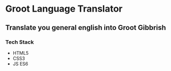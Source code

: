 # Groot Language Translator
## Translate you general english into Groot Gibbrish 

### Tech Stack 
* HTML5 
* CSS3
* JS ES6 
